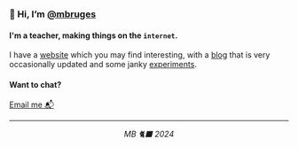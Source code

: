 ### 👋 Hi, I’m [@mbruges](https://github.com/mbruges)

#### I'm a teacher, making things on the `internet`.

I have a [website](https://maxbruges.com) which you may find interesting, with a [blog](https://maxbruges.com/blog) that is very occasionally updated and some janky [experiments](https://maxbruges.com/experiments).

#### Want to chat?

[Email me 📬](mailto:hello@maxbruges.com) 

---
<center>
  
_MB 🐈‍⬛ 2024_

</center>

<!---
mbruges/mbruges is a ✨ special ✨ repository because its `README.md` (this file) appears on your GitHub profile.
You can click the Preview link to take a look at your changes.
--->
